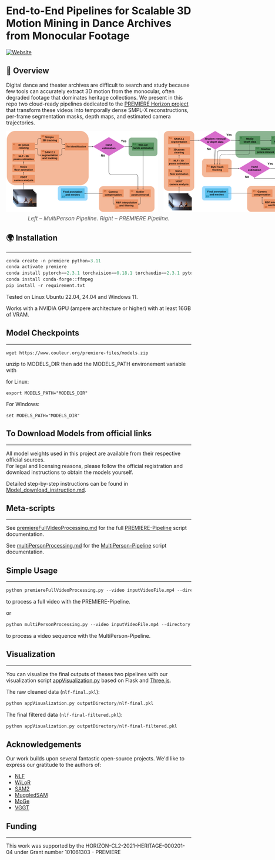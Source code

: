 # End-to-End Pipelines for Scalable 3D Motion Mining in Dance Archives from Monocular Footage
[![Website](https://www.couleur.org/PREMIERE/JMTA/website.svg)](https://www.couleur.org/PREMIERE/JMTA/)


## 📖 Overview

Digital dance and theater archives are difficult to search and study because few tools can accurately extract 3D motion from the monocular, often degraded footage that dominates heritage collections. We present in this repo two cloud-ready pipelines dedicated to the [PREMIERE Horizon project](https://premiere-project.eu/) that transform these videos into temporally dense SMPL-X reconstructions, per-frame segmentation masks, depth maps, and estimated camera trajectories.


<div style="display: flex; gap: 16px; align-items: flex-start;">
	<img src="MultiPerson-Pipeline.svg" alt="MultiPerson Pipeline Overview" style="height:220px;">
	<img src="PREMIERE-Pipeline.svg" alt="PREMIERE-Pipeline Overview" style="height:220px;">
</div>
<div align="center" style="margin-top: 8px; font-size: 15px; color: #555;">
<em>Left – MultiPerson Pipeline. Right – PREMIERE Pipeline.</em>
</div>


## 🌍 Installation
------------

```py
conda create -n premiere python=3.11
conda activate premiere
conda install pytorch==2.3.1 torchvision==0.18.1 torchaudio==2.3.1 pytorch-cuda=12.1 -c pytorch -c nvidia
conda install conda-forge::ffmpeg
pip install -r requirement.txt
```

Tested on Linux Ubuntu 22.04, 24.04 and Windows 11.

Works with a NVIDIA GPU (ampere architecture or higher) with at least 16GB of VRAM.

## Model Checkpoints
------------

```
wget https://www.couleur.org/premiere-files/models.zip
```

unzip to MODELS_DIR
then add the MODELS_PATH environement variable with

for Linux:
```
export MODELS_PATH="MODELS_DIR"
```
For Windows:
```
set MODELS_PATH="MODELS_DIR"
```

## To Download Models from official links
------------
All model weights used in this project are available from their respective official sources.  
For legal and licensing reasons, please follow the official registration and download instructions to obtain the models yourself.  

Detailed step-by-step instructions can be found in [Model_download_instruction.md](Model_download_instruction.md).  


## Meta-scripts
------------

See [premiereFullVideoProcessing.md](premiereFullVideoProcessing.md) for the full [PREMIERE-Pipeline](premiereFullVideoProcessing.py) script documentation.

See [multiPersonProcessing.md](multiPersonProcessing.md) for the [MultiPerson-Pipeline](multiPersonProcessing.py) script documentation.


## Simple Usage
------------

```py
python premiereFullVideoProcessing.py --video inputVideoFile.mp4 --directory outputDirectory
```
to process a full video with the PREMIERE-Pipeline.

or

```py
python multiPersonProcessing.py --video inputVideoFile.mp4 --directory outputDirectory
```
to process a video sequence with the MultiPerson-Pipeline. 

## Visualization
------------

You can visualize the final outputs of theses two pipelines with our visualization script [appVisualization.py](appVisualization.py) based on Flask and [Three.js](https://threejs.org).

The raw cleaned data (`nlf-final.pkl`):
```py
python appVisualization.py outputDirectory/nlf-final.pkl
```
The final filtered data (`nlf-final-filtered.pkl`):
```py
python appVisualization.py outputDirectory/nlf-final-filtered.pkl
```

## Acknowledgements

Our work builds upon several fantastic open-source projects. We'd like to express our gratitude to the authors of:

  * [NLF](https://github.com/isarandi/nlf.git)
  * [WiLoR](https://github.com/rolpotamias/WiLoR.git)
  * [SAM2](https://github.com/facebookresearch/sam2.git)
  * [MuggledSAM](https://github.com/heyoeyo/muggled_sam.git)
  * [MoGe](https://github.com/microsoft/MoGe.git)
  * [VGGT](https://github.com/facebookresearch/vggt)


## Funding
------------

This work was supported by the HORIZON-CL2-2021-HERITAGE-000201-04 under Grant number 101061303 - PREMIERE

